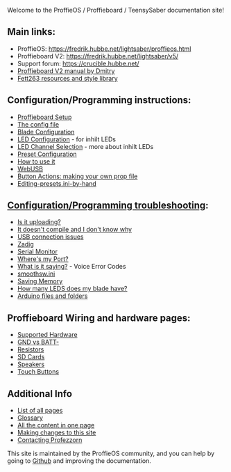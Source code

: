Welcome to the ProffieOS / Proffieboard / TeensySaber documentation site!

## Main links:
* ProffieOS: https://fredrik.hubbe.net/lightsaber/proffieos.html
* Proffieboard V2: https://fredrik.hubbe.net/lightsaber/v5/
* Support forum: https://crucible.hubbe.net/
* [Proffieboard V2 manual by Dmitry](https://drive.google.com/file/d/1vn9vRk-CNZSUHL4xm_hHwS6UgkfKXdO2/view)
* [Fett263 resources and style library](https://www.fett263.com/index.html)

## Configuration/Programming instructions:
* [Proffieboard Setup](/proffieboard-setup.html)
* [The config file](/config/the-config-file.html)
* [Blade Configuration](/config/blades/blade-configuration.html)
* [LED Configuration](/config/blades/led-configuration.html) - for inhilt LEDs
* [LED Channel Selection](/config/blades/led-channel-selection.html) - more about inhilt LEDs
* [Preset Configuration](/config/preset-configuration.html)
* [How to use it](/howto/how-to-use-it.html)
* [WebUSB](/webusb.html)
* [Button Actions: making your own prop file](/howto/making-your-own-prop-file.html)
* [Editing-presets.ini-by-hand](/howto/editing-presets.ini-by-hand.html)

## [Configuration/Programming troubleshooting](/troubleshooting/):
* [Is it uploading?](/troubleshooting/is-it-uploading.html)
* [It doesn't compile and I don't know why](/troubleshooting/it-doesn't-compile-and-i-don't-know-why.html)
* [USB connection issues](/troubleshooting/usb-connection-issues.html)
* [Zadig](/tools/zadig.html)
* [Serial Monitor](/tools/serial-monitor.html)
* [Where's my Port?](/troubleshooting/wheres-my-port.html)
* [What is it saying?](/troubleshooting/what-is-it-saying.html) - Voice Error Codes
* [smoothsw.ini](/sound/smoothsw.ini.html)
* [Saving Memory](/howto/saving-memory.html)
* [How many LEDS does my blade have?](/howto/how-many-leds-does-my-blade-have.html)
* [Arduino files and folders](/troubleshooting/files-and-folder-structure.html)

## Proffieboard Wiring and hardware pages:
* [Supported Hardware](/hardware/supported-hardware.html)
* [GND vs BATT-](/hardware/gnd-vs-batt.html)
* [Resistors](/hardware/resistors.html)
* [SD Cards](/hardware/sd-cards.html)
* [Speakers](/hardware/speakers.html)
* [Touch Buttons](/hardware/touch-buttons.html)

## Additional Info
* [List of all pages](/all_pages.html)
* [Glossary](/glossary.html)
* [All the content in one page](/POD.html)
* [Making changes to this site](/making_changes.html)
* [Contacting Profezzorn](/contacting-profezzorn.html)

This site is maintained by the ProffieOS community, and you can help by
going to [Github](https://github.com/profezzorn/ProffieOSDocs) and improving
the documentation.
